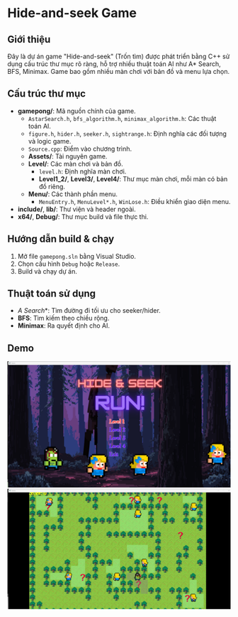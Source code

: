 # Hide-and-seek Game

## Giới thiệu

Đây là dự án game "Hide-and-seek" (Trốn tìm) được phát triển bằng C++ sử dụng cấu trúc thư mục rõ ràng, hỗ trợ nhiều thuật toán AI như A* Search, BFS, Minimax. Game bao gồm nhiều màn chơi với bản đồ và menu lựa chọn.

## Cấu trúc thư mục

- **gamepong/**: Mã nguồn chính của game.
  - `AstarSearch.h`, `bfs_algorithm.h`, `minimax_algorithm.h`: Các thuật toán AI.
  - `figure.h`, `hider.h`, `seeker.h`, `sightrange.h`: Định nghĩa các đối tượng và logic game.
  - `Source.cpp`: Điểm vào chương trình.
  - **Assets/**: Tài nguyên game.
  - **Level/**: Các màn chơi và bản đồ.
    - `level.h`: Định nghĩa màn chơi.
    - **Level1_2/**, **Level3/**, **Level4/**: Thư mục màn chơi, mỗi màn có bản đồ riêng.
  - **Menu/**: Các thành phần menu.
    - `MenuEntry.h`, `MenuLevel*.h`, `WinLose.h`: Điều khiển giao diện menu.
- **include/**, **lib/**: Thư viện và header ngoài.
- **x64/**, **Debug/**: Thư mục build và file thực thi.

## Hướng dẫn build & chạy

1. Mở file `gamepong.sln` bằng Visual Studio.
2. Chọn cấu hình `Debug` hoặc `Release`.
3. Build và chạy dự án.

## Thuật toán sử dụng

- **A* Search**: Tìm đường đi tối ưu cho seeker/hider.
- **BFS**: Tìm kiếm theo chiều rộng.
- **Minimax**: Ra quyết định cho AI.

## Demo
![demo1](demo1.png)
![demo1](demo2.png)